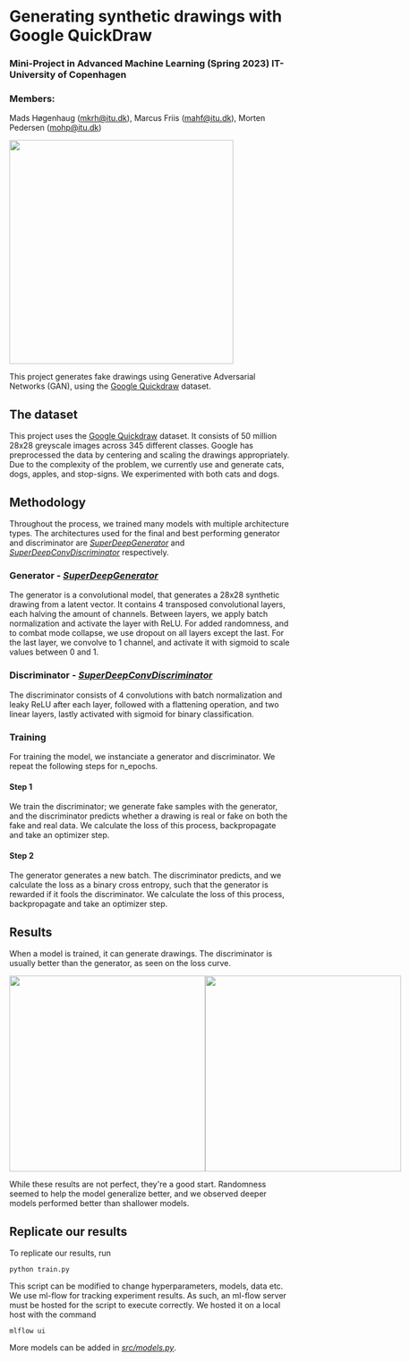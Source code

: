 # Generating synthetic drawings with Google QuickDraw
### Mini-Project in Advanced Machine Learning (Spring 2023) IT-University of Copenhagen
### Members: 
Mads Høgenhaug (mkrh@itu.dk), Marcus Friis (mahf@itu.dk), Morten Pedersen (mohp@itu.dk)

<img src="figs/cats_train_example.gif" width="400">


This project generates fake drawings using Generative Adversarial Networks (GAN), using the [Google Quickdraw](https://quickdraw.withgoogle.com/data) dataset. 

## The dataset
This project uses the [Google Quickdraw](https://quickdraw.withgoogle.com/data) dataset. It consists of 50 million 28x28 greyscale images across 345 different classes. Google has preprocessed the data by centering and scaling the drawings appropriately. Due to the complexity of the problem, we currently use and generate cats, dogs, apples, and stop-signs. We experimented with both cats and dogs. 

## Methodology
Throughout the process, we trained many models with multiple architecture types. The architectures used for the final and best performing generator and discriminator are *[SuperDeepGenerator](src/models.py)* and *[SuperDeepConvDiscriminator](src/models.py)* respectively. 

### Generator - *[SuperDeepGenerator](src/models.py)*
The generator is a convolutional model, that generates a 28x28 synthetic drawing from a latent vector. It contains 4 transposed convolutional layers, each halving the amount of channels. Between layers, we apply batch normalization and activate the layer with ReLU. For added randomness, and to combat mode collapse, we use dropout on all layers except the last. For the last layer, we convolve to 1 channel, and activate it with sigmoid to scale values between 0 and 1. 

### Discriminator -  *[SuperDeepConvDiscriminator](src/models.py)*
The discriminator consists of 4 convolutions with batch normalization and leaky ReLU after each layer, followed with a flattening operation, and two linear layers, lastly activated with sigmoid for binary classification. 

### Training
For training the model, we instanciate a generator and discriminator. We repeat the following steps for n_epochs.

#### Step 1
We train the discriminator; we generate fake samples with the generator, and the discriminator predicts whether a drawing is real or fake on both the fake and real data. We calculate the loss of this process, backpropagate and take an optimizer step. 

#### Step 2
The generator generates a new batch. The discriminator predicts, and we calculate the loss as a binary cross entropy, such that the generator is rewarded if it fools the discriminator. We calculate the loss of this process, backpropagate and take an optimizer step. 

## Results
When a model is trained, it can generate drawings. The discriminator is usually better than the generator, as seen on the loss curve.

<div style='display: flex;'>
    <img src="figs/cats_generated_drawings.svg" width="350">
    <img src="figs/cats_gan_loss.svg" width="350">
</div>

While these results are not perfect, they're a good start. Randomness seemed to help the model generalize better, and we observed deeper models performed better than shallower models. 


## Replicate our results
To replicate our results, run 
```
python train.py
```
This script can be modified to change hyperparameters, models, data etc. 
We use ml-flow for tracking experiment results. As such, an ml-flow server must be hosted for the script to execute correctly. We hosted it on a local host with the command 

```
mlflow ui
```

More models can be added in *[src/models.py](src/models.py)*. 
